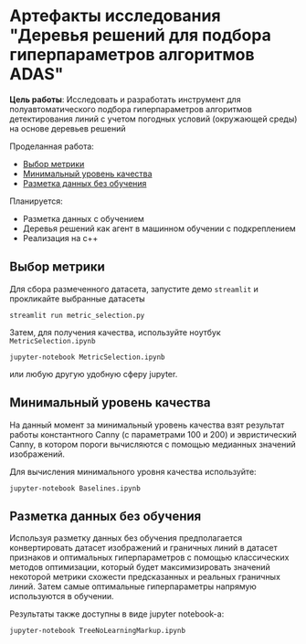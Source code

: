 # Артефакты исследования "Деревья решений для подбора гиперпараметров алгоритмов ADAS"

__Цель работы__: Исследовать и разработать инструмент для полуавтоматического подбора гиперпараметров алгоритмов детектирования 
линий с учетом погодных условий (окружающей среды) на основе деревьев решений

Проделанная работа:
- [Выбор метрики](#выбор-метрики)
- [Минимальный уровень качества](#минимальный-уровень-качества)
- [Разметка данных без обучения](#разметка-данных-без-обучения)

Планируется:
- Разметка данных с обучением
- Деревья решений как агент в машинном обучении с подкреплением
- Реализация на c++

## Выбор метрики

Для сбора размеченного датасета, запустите демо `streamlit` и прокликайте выбранные датасеты

`streamlit run metric_selection.py`

Затем, для получения качества, используйте ноутбук `MetricSelection.ipynb`

`jupyter-notebook MetricSelection.ipynb`

или любую другую удобную сферу jupyter.

## Минимальный уровень качества

На данный момент за минимальный уровень качества взят результат работы константного Canny (с параметрами 
100 и 200) и эвристический Canny, в котором пороги вычисляются с помощью медианных значений изображений.

Для вычисления минимального уровня качества используйте:

`jupyter-notebook Baselines.ipynb`

## Разметка данных без обучения

Используя разметку данных без обучения предполагается конвертировать датасет
изображений и граничных линий в датасет признаков и оптимальных
гиперпараметров с помощью классических методов оптимизации, который будет максимизировать значений 
некоторой метрики схожести предсказанных и реальных граничных линий. Затем самые оптимальные гиперпараметры
напрямую используются в обучении.

Результаты также доступны в виде jupyter notebook-a:

`jupyter-notebook TreeNoLearningMarkup.ipynb`
